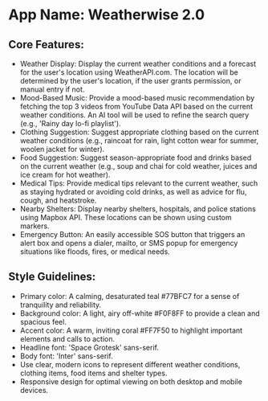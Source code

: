 # **App Name**: Weatherwise 2.0

## Core Features:

- Weather Display: Display the current weather conditions and a forecast for the user's location using WeatherAPI.com.  The location will be determined by the user's location, if the user grants permission, or manual entry if not.
- Mood-Based Music: Provide a mood-based music recommendation by fetching the top 3 videos from YouTube Data API based on the current weather conditions. An AI tool will be used to refine the search query (e.g., 'Rainy day lo-fi playlist').
- Clothing Suggestion: Suggest appropriate clothing based on the current weather conditions (e.g., raincoat for rain, light cotton wear for summer, woolen jacket for winter).
- Food Suggestion: Suggest season-appropriate food and drinks based on the current weather (e.g., soup and chai for cold weather, juices and ice cream for hot weather).
- Medical Tips: Provide medical tips relevant to the current weather, such as staying hydrated or avoiding cold drinks, as well as advice for flu, cough, and heatstroke.
- Nearby Shelters: Display nearby shelters, hospitals, and police stations using Mapbox API. These locations can be shown using custom markers.
- Emergency Button: An easily accessible SOS button that triggers an alert box and opens a dialer, mailto, or SMS popup for emergency situations like floods, fires, or medical needs.

## Style Guidelines:

- Primary color: A calming, desaturated teal #77BFC7 for a sense of tranquility and reliability.
- Background color: A light, airy off-white #F0F8FF to provide a clean and spacious feel.
- Accent color: A warm, inviting coral #FF7F50 to highlight important elements and calls to action.
- Headline font: 'Space Grotesk' sans-serif.
- Body font: 'Inter' sans-serif.
- Use clear, modern icons to represent different weather conditions, clothing items, food items and shelter types.
- Responsive design for optimal viewing on both desktop and mobile devices.